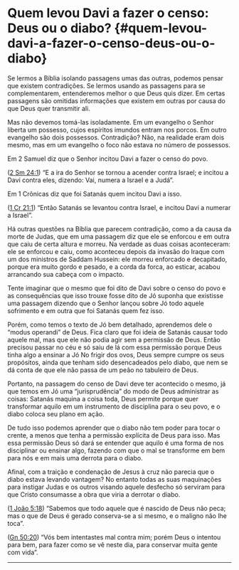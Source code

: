 # Quem levou Davi a fazer o censo: Deus ou o diabo? {#quem-levou-davi-a-fazer-o-censo-deus-ou-o-diabo}

Se lermos a Bíblia isolando passagens umas das outras, podemos pensar que existem contradições. Se lermos usando as passagens para se complementarem, entenderemos melhor o que Deus quis dizer. Em certas passagens são omitidas informações que existem em outras por causa do que Deus quer transmitir ali.

Mas não devemos tomá-las isoladamente. Em um evangelho o Senhor liberta um possesso, cujos espíritos imundos entram nos porcos. Em outro evangelho são dois possessos. Contradição? Não, na realidade eram dois mesmo, mas em um evangelho o foco não estava no número de possessos.

Em 2 Samuel diz que o Senhor incitou Davi a fazer o censo do povo.

([2 Sm 24:1](http://bibliaonline.com.br/acf/2sm/24/1)) “E a ira do Senhor se tornou a acender contra Israel; e incitou a Davi contra eles, dizendo: Vai, numera a Israel e a Judá”.

Em 1 Crônicas diz que foi Satanás quem incitou Davi a isso.

([1 Cr 21:1](http://bibliaonline.com.br/acf/1cr/21/1)) “Então Satanás se levantou contra Israel, e incitou Davi a numerar a Israel”.

Há outras questões na Bíblia que parecem contradição, como a da causa da morte de Judas, que em uma passagem diz que ele se enforcou e em outra que caiu de certa altura e morreu. Na verdade as duas coisas aconteceram: ele se enforcou e caiu, como aconteceu depois da invasão do Iraque com um dos ministros de Saddam Hussein: ele morreu enforcado e decapitado, porque era muito gordo e pesado, e a corda da forca, ao esticar, acabou arrancando sua cabeça com o impacto.

Tente imaginar que o mesmo que foi dito de Davi sobre o censo do povo e as consequências que isso trouxe fosse dito de Jó suponha que existisse uma passagem dizendo que o Senhor lançou sobre Jó todo aquele sofrimento e em outra que foi Satanás quem fez isso.

Porém, como temos o texto de Jó bem detalhado, aprendemos dele o “modus operandi” de Deus. Fica claro que foi ideia de Satanás causar todo aquele mal, mas que ele não podia agir sem a permissão de Deus. Então precisou passar no céu e só saiu de lá com essa permissão porque Deus tinha algo a ensinar a Jó No frigir dos ovos, Deus sempre cumpre os seus propósitos, ainda que tenham sido desencadeados pelo diabo, que nem se dá conta de que ele não passa de um peão no tabuleiro de Deus.

Portanto, na passagem do censo de Davi deve ter acontecido o mesmo, já que temos em Jó uma “jurisprudência” do modo de Deus administrar as coisas: Satanás maquina a coisa toda, Deus permite porque quer transformar aquilo em um instrumento de disciplina para o seu povo, e o diabo coloca seu plano em ação.

De tudo isso podemos aprender que o diabo não tem poder para tocar o crente, a menos que tenha a permissão explícita de Deus para isso. Mas essa permissão Deus só dará se entender que aquilo é uma forma de nos disciplinar ou ensinar algo, fazendo com que o mal se transforme em bem para nós e em mais uma derrota para o diabo.

Afinal, com a traição e condenação de Jesus à cruz não parecia que o diabo estava levando vantagem? No entanto todas as suas maquinações para instigar Judas e os outros visando aquele desfecho só serviram para que Cristo consumasse a obra que viria a derrotar o diabo.

([1 João 5:18](http://bibliaonline.com.br/acf/1jo/5/18)) “Sabemos que todo aquele que é nascido de Deus não peca; mas o que de Deus é gerado conserva-se a si mesmo, e o maligno não lhe toca”.

([Gn 50:20](http://bibliaonline.com.br/acf/gn/50/20)) “Vós bem intentastes mal contra mim; porém Deus o intentou para bem, para fazer como se vê neste dia, para conservar muita gente com vida”.

*****